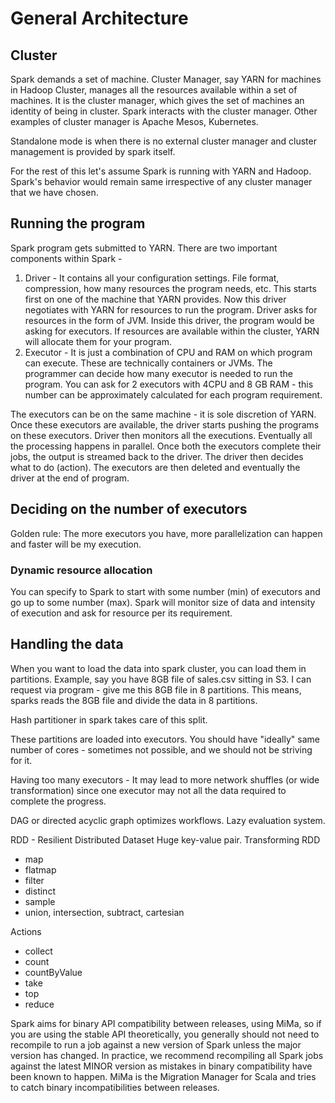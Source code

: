 # General Architecture

## Cluster
Spark demands a set of machine. Cluster Manager, say YARN for machines in Hadoop Cluster, manages all the resources available within a set of machines. It is the cluster manager, which gives the set of machines an identity of being in cluster. Spark interacts with the cluster manager. Other examples of cluster manager is Apache Mesos, Kubernetes.

Standalone mode is when there is no external cluster manager and cluster management is provided by spark itself.

For the rest of this let's assume Spark is running with YARN and Hadoop. Spark's behavior would remain same irrespective of any cluster manager that we have chosen.

## Running the program
Spark program gets submitted to YARN. There are two important components within Spark -
1. Driver - It contains all your configuration settings. File format, compression, how many resources the program needs, etc. This starts first on one of the machine that YARN provides. Now this driver negotiates with YARN for resources to run the program. Driver asks for resources in the form of JVM. Inside this driver, the program would be asking for executors. If resources are available within the cluster, YARN will allocate them for your program.
2. Executor - It is just a combination of CPU and RAM on which program can execute. These are technically containers or JVMs. The programmer can decide how many executor is needed to run the program. You can ask for 2 executors with 4CPU and 8 GB RAM - this number can be approximately calculated for each program requirement.

The executors can be on the same machine - it is sole discretion of YARN. Once these executors are available, the driver starts pushing the programs on these executors. Driver then monitors all the executions. Eventually all the processing happens in parallel. Once both the executors complete their jobs, the output is streamed back to the driver. The driver then decides what to do (action). The executors are then deleted and eventually the driver at the end of program.

## Deciding on the number of executors
Golden rule: The more executors you have, more parallelization can happen and faster will be my execution.

### Dynamic resource allocation
You can specify to Spark to start with some number (min) of executors and go up to some number (max). Spark will monitor size of data and intensity of execution and ask for resource per its requirement.

## Handling the data
When you want to load the data into spark cluster, you can load them in partitions. Example, say you have 8GB file of sales.csv sitting in S3. I can request via program - give me this 8GB file in 8 partitions. This means, sparks reads the 8GB file and divide the data in 8 partitions.

Hash partitioner in spark takes care of this split.

These partitions are loaded into executors. You should have "ideally" same number of cores - sometimes not possible, and we should not be striving for it.

Having too many executors - It may lead to more network shuffles (or wide transformation) since one executor may not all the data required to complete the progress.

DAG or directed acyclic graph optimizes workflows. Lazy evaluation system.

RDD - Resilient Distributed Dataset Huge key-value pair.
Transforming RDD
* map
* flatmap
* filter
* distinct
* sample
* union, intersection, subtract, cartesian

Actions
* collect
* count
* countByValue
* take
* top
* reduce

Spark aims for binary API compatibility between releases, using MiMa, so if you are using the stable API theoretically, you generally should not need to recompile to run a job against a new version of Spark unless the major version has changed. In practice, we recommend recompiling all Spark jobs against the latest MINOR version as mistakes in binary compatibility have been known to happen.
MiMa is the Migration Manager for Scala and tries to catch binary incompatibilities between releases. 